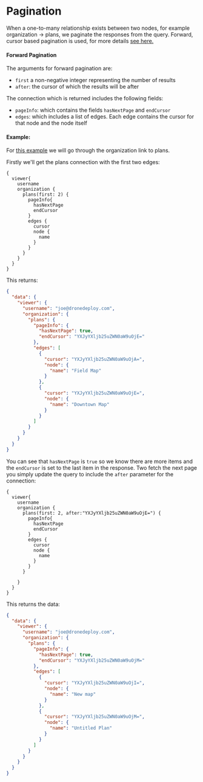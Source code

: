 # Pagination

When a one-to-many relationship exists between two nodes, for example organization -&gt; plans, we paginate the responses from the query. Forward, cursor based pagination is used, for more details [see here.](http://graphql.org/learn/pagination/)

#### Forward Pagination

The arguments for forward pagination are:

* `first`  a non-negative integer representing the number of results
* `after`: the cursor of which the results will be after

The connection which is returned includes the following fields:

* `pageInfo`: which contains the fields `hasNextPage` and `endCursor`
* `edges`: which includes a list of edges. Each edge contains the cursor for that node and the node itself

#### Example:

For [this example](https://www.dronedeploy.com/graphql?query=%7B%0A%20%20viewer%20%7B%0A%20%20%20%20username%0A%20%20%20%20organization%20%7B%0A%20%20%20%20%20%20plans%28first%3A%202%29%20%7B%0A%20%20%20%20%20%20%20%20pageInfo%20%7B%0A%20%20%20%20%20%20%20%20%20%20hasNextPage%0A%20%20%20%20%20%20%20%20%20%20endCursor%0A%20%20%20%20%20%20%20%20%7D%0A%20%20%20%20%20%20%20%20edges%20%7B%0A%20%20%20%20%20%20%20%20%20%20cursor%0A%20%20%20%20%20%20%20%20%20%20node%20%7B%0A%20%20%20%20%20%20%20%20%20%20%20%20name%0A%20%20%20%20%20%20%20%20%20%20%7D%0A%20%20%20%20%20%20%20%20%7D%0A%20%20%20%20%20%20%7D%0A%20%20%20%20%7D%0A%20%20%7D%0A%7D%0A&operationName=null) we will go through the organization link to plans.

Firstly we'll get the plans connection with the first two edges:

```
{
  viewer{
    username
    organization {
      plans(first: 2) {
        pageInfo{
          hasNextPage
          endCursor
        }
        edges {
          cursor
          node {
            name
          }
        }
      }
    }
  }
}
```

This returns:

```json
{
  "data": {
    "viewer": {
      "username": "joe@dronedeploy.com",
      "organization": {
        "plans": {
          "pageInfo": {
            "hasNextPage": true,
            "endCursor": "YXJyYXljb25uZWN0aW9uOjE="
          },
          "edges": [
            {
              "cursor": "YXJyYXljb25uZWN0aW9uOjA=",
              "node": {
                "name": "Field Map"
              }
            },
            {
              "cursor": "YXJyYXljb25uZWN0aW9uOjE=",
              "node": {
                "name": "Downtown Map"
              }
            }
          ]
        }
      }
    }
  }
}
```

You can see that `hasNextPage` is `true` so we know there are more items and the `endCursor` is set to the last item in the response. Two fetch the next page you simply update the query to include the `after` parameter for the connection:

```
{
  viewer{
    username
    organization {
      plans(first: 2, after:"YXJyYXljb25uZWN0aW9uOjE=") {
        pageInfo{
          hasNextPage
          endCursor
        }
        edges {
          cursor
          node {
            name
          }
        }
      }

    }
  }
}
```

This returns the data:

```json
{
  "data": {
    "viewer": {
      "username": "joe@dronedeploy.com",
      "organization": {
        "plans": {
          "pageInfo": {
            "hasNextPage": true,
            "endCursor": "YXJyYXljb25uZWN0aW9uOjM="
          },
          "edges": [
            {
              "cursor": "YXJyYXljb25uZWN0aW9uOjI=",
              "node": {
                "name": "New map"
              }
            },
            {
              "cursor": "YXJyYXljb25uZWN0aW9uOjM=",
              "node": {
                "name": "Untitled Plan"
              }
            }
          ]
        }
      }
    }
  }
}
```





